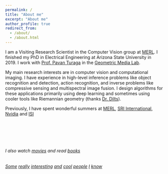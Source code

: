 ```yaml
---
permalink: /
title: "About me"
excerpt: "About me"
author_profile: true
redirect_from: 
  - /about/
  - /about.html
---
```


I am a Visiting Research Scientist in the Computer Vision group at [MERL](http://www.merl.com). I finished my PhD in Electrical Engineering at Arizona State University in 2019. I work with [Prof. Pavan Turaga](https://pavanturaga.com/) in the [Geometric Media Lab](https://pavanturaga.com/geometric-media-lab/).

My main research interests are in computer vision and computational imaging. I have experience in high-level inference problems like object recognition and detection, action recognition, and inverse problems like compressive sensing and multispectral image fusion. I design algorithms for these applications primarily using deep learning and sometimes using cooler tools like Riemannian geometry (thanks [Dr. Dilts](https://infinityplusonemath.wordpress.com/2017/02/18/asteroids-on-a-donut/)).

Previously, I have spent wonderful summers at [MERL](http://www.merl.com/), [SRI International](https://www.sri.com/), [Nvidia](https://www.nvidia.com/) and [ISI](https://www.isical.ac.in/) 

<br>
<br>
<br>
<br>

###### I also watch [movies](https://letterboxd.com/suhaslohit/) and read [books](https://www.goodreads.com/review/list/24730631)
###### [Some](https://kuldeepkulkarni.github.io/) [really](https://rushila.com/) [interesting](https://web.asu.edu/imaging-lyceum/home) [and](https://kowshikthopalli.github.io/) [cool](http://www.public.asu.edu/~asom2/) [people](https://gaurijagatap.github.io/) [I](http://ankan.umiacs.io/) [know](https://www.linkedin.com/in/sanjay-kariyappa-74583924/)
